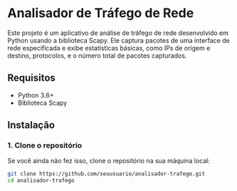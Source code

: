 # Analisador de Tráfego de Rede

Este projeto é um aplicativo de análise de tráfego de rede desenvolvido em Python usando a biblioteca Scapy. Ele captura pacotes de uma interface de rede especificada e exibe estatísticas básicas, como IPs de origem e destino, protocolos, e o número total de pacotes capturados.

## Requisitos

- Python 3.6+
- Biblioteca Scapy

## Instalação

### 1. Clone o repositório

Se você ainda não fez isso, clone o repositório na sua máquina local:

```bash
git clone https://github.com/seuusuario/analisador-trafego.git
cd analisador-trafego
